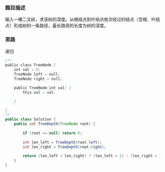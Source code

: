 ### 题目描述
输入一棵二叉树，求该树的深度。从根结点到叶结点依次经过的结点（含根、叶结点）形成树的一条路径，最长路径的长度为树的深度。
### 思路
递归
```java
/**
public class TreeNode {
    int val = 0;
    TreeNode left = null;
    TreeNode right = null;

    public TreeNode(int val) {
        this.val = val;

    }

}
*/
public class Solution {
    public int TreeDepth(TreeNode root) {
        
        if (root == null) return 0;
        
        int len_left = TreeDepth(root.left);
        int len_right = TreeDepth(root.right);
        
        return (len_left > len_right) ? (len_left + 1) : (len_right + 1);
    }
}
```